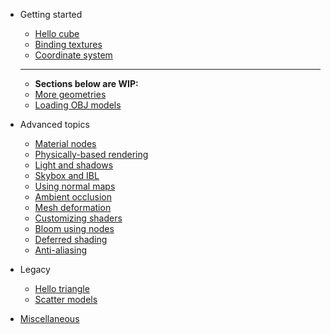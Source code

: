 - Getting started

  - [Hello cube](hello_cube.md)
  - [Binding textures](binding_textures.md)
  - [Coordinate system](coordinate_system.md)
  ----
  - **Sections below are WIP:**
  - [More geometries](more_geometries.md)
  - [Loading OBJ models](loading_obj_models.md)

- Advanced topics

  - [Material nodes](material_nodes.md)
  - [Physically-based rendering](physically_based_rendering.md)
  - [Light and shadows](light_and_shadows.md)
  - [Skybox and IBL](skybox_and_ibl.md)
  - [Using normal maps](using_normal_maps.md)
  - [Ambient occlusion](ambient_occlusion.md)
  - [Mesh deformation](mesh_deformation.md)
  - [Customizing shaders](customizing_shaders.md)
  - [Bloom using nodes](bloom_using_nodes.md)
  - [Deferred shading](deferred_shading.md)
  - [Anti-aliasing](anti_aliasing.md)

- Legacy

  - [Hello triangle](hello_triangle.md)
  - [Scatter models](scatter_models.md)

- [Miscellaneous](miscellaneous.md)